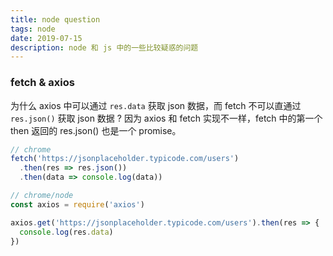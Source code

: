 ```yaml
---
title: node question
tags: node
date: 2019-07-15
description: node 和 js 中的一些比较疑惑的问题
---
```


### fetch & axios

为什么 axios 中可以通过 `res.data` 获取 json 数据，而 fetch 不可以直通过 `res.json()` 获取 json 数据 ?
因为 axios 和 fetch 实现不一样，fetch 中的第一个 then 返回的 res.json() 也是一个 promise。

```js
// chrome
fetch('https://jsonplaceholder.typicode.com/users')
  .then(res => res.json())
  .then(data => console.log(data))

// chrome/node
const axios = require('axios')

axios.get('https://jsonplaceholder.typicode.com/users').then(res => {
  console.log(res.data)
})
```
